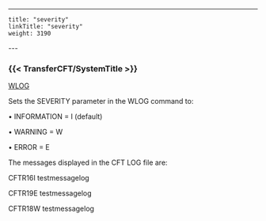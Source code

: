 ---
    title: "severity"
    linkTitle: "severity"
    weight: 3190
---<span id="severity"></span>

### {{< TransferCFT/SystemTitle  >}}

[WLOG](../../#WLOG)

Sets the SEVERITY parameter in the WLOG command to:

• INFORMATION = I (default)

• WARNING = W

• ERROR = E

The messages displayed in the CFT LOG file are:

CFTR16I testmessagelog

CFTR19E testmessagelog

CFTR18W testmessagelog
